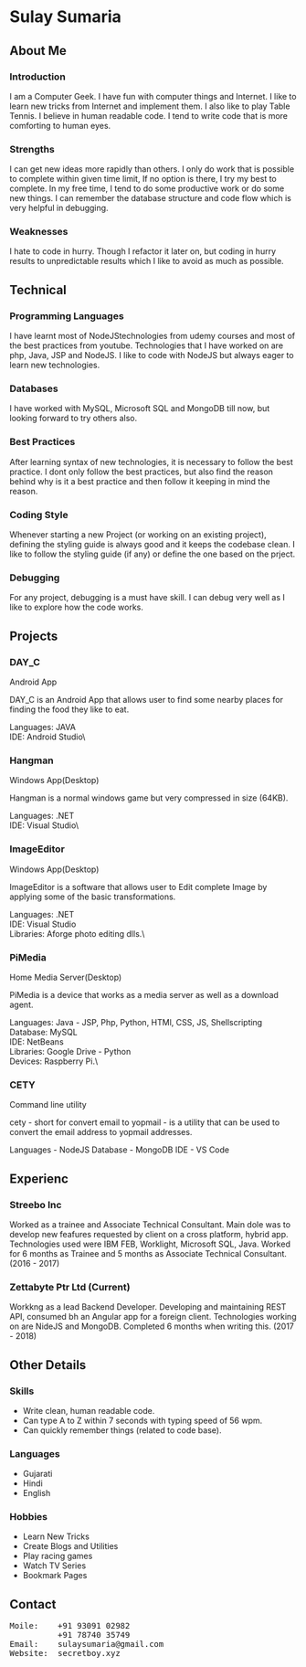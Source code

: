 # Sulay Sumaria

## About Me

### Introduction

I am a Computer Geek. I have fun with computer things and Internet. I like to learn new tricks from Internet and implement them. I also like to play Table Tennis. I believe in human readable code. I tend to write code that is more comforting to human eyes.

### Strengths

I can get new ideas more rapidly than others. I only do work that is possible to complete within given time limit, If no option is there, I try my best to complete. In my free time, I tend to do some productive work or do some new things. I can remember the database structure and code flow which is very helpful in debugging.

### Weaknesses

I hate to code in hurry. Though I refactor it later on, but coding in hurry results to unpredictable results which I like to avoid as much as possible.

## Technical

### Programming Languages

I have learnt most of NodeJStechnologies from udemy courses and most of the best practices from youtube. Technologies that I have worked on are php, Java, JSP and NodeJS. I like to code with NodeJS but always eager to learn new technologies.

### Databases

I have worked with MySQL, Microsoft SQL and MongoDB till now, but looking forward to try others also.

### Best Practices

After learning syntax of new technologies, it is necessary to follow the best practice. I dont only follow the best practices, but also find the reason behind why is it a best practice and then follow it keeping in mind the reason.

### Coding Style

Whenever starting a new Project (or working on an existing project), defining the styling guide is always good and it keeps the codebase clean. I like to follow the styling guide (if any) or define the one based on the prject.

### Debugging

For any project, debugging is a must have skill. I can debug very well as I like to explore how the code works.

## Projects

### DAY_C

Android App

DAY_C is an Android App that allows user to find some nearby places for finding the food they like to eat.

Languages: JAVA\
IDE: Android Studio\

### Hangman

Windows App(Desktop)

Hangman is a normal windows game but very compressed in size (64KB).

Languages: .NET\
IDE: Visual Studio\

### ImageEditor

Windows App(Desktop)

ImageEditor is a software that allows user to Edit complete Image by applying some of the basic transformations.

Languages: .NET\
IDE: Visual Studio\
Libraries: Aforge photo editing dlls.\

### PiMedia

Home Media Server(Desktop)

PiMedia is a device that works as a media server as well as a download agent.

Languages: Java - JSP, Php, Python, HTMl, CSS, JS, Shellscripting\
Database: MySQL\
IDE: NetBeans\
Libraries: Google Drive - Python\
Devices: Raspberry Pi.\

### CETY

Command line utility

cety - short for convert email to yopmail - is a utility that can be used to convert the email address to yopmail addresses.

Languages - NodeJS
Database - MongoDB
IDE - VS Code

## Experienc

### Streebo Inc

Worked as a trainee and Associate Technical Consultant. Main dole was to develop new feafures requested by client on a cross platform, hybrid app. Technologies used were IBM FEB, Worklight, Microsoft SQL, Java.
Worked for 6 months as Trainee and 5 months as Associate Technical Consultant. (2016 - 2017)

### Zettabyte Ptr Ltd (Current)

Workkng as a lead Backend Developer. Developing and maintaining REST API, consumed bh an Angular app for a foreign client. Technologies working on are NideJS and MongoDB.
Completed 6 months when writing this. (2017 - 2018)

## Other Details

### Skills

  - Write clean, human readable code.
  - Can type A to Z within 7 seconds with typing speed of 56 wpm.
  - Can quickly remember things (related to code base).

### Languages

  - Gujarati 
  - Hindi
  - English

### Hobbies

  - Learn New Tricks
  - Create Blogs and Utilities
  - Play racing games
  - Watch TV Series
  - Bookmark Pages

## Contact

<pre>
Moile:    +91 93091 02982
          +91 78740 35749
Email:    sulaysumaria@gmail.com
Website:  secretboy.xyz
</pre>
